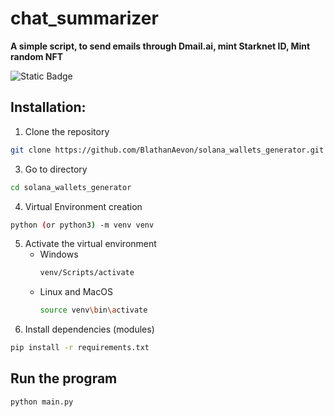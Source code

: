 # chat_summarizer


**A simple script, to send emails through Dmail.ai, mint Starknet ID, Mint random NFT**

![Static Badge](https://img.shields.io/badge/Language-python-blue)

## Installation:

1. Clone the repository
```bash
git clone https://github.com/BlathanAevon/solana_wallets_generator.git
```

3. Go to directory
```bash
cd solana_wallets_generator
```
4. Virtual Environment creation
```bash
python (or python3) -m venv venv
```
5. Activate the virtual environment
    - Windows
      ```bash
      venv/Scripts/activate
      ```
    - Linux and MacOS
      ```bash
      source venv\bin\activate
      ```
6. Install dependencies (modules)
```bash
pip install -r requirements.txt
```

## Run the program
```bash
python main.py
```
